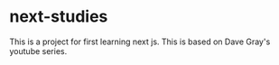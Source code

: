 # next-studies
This is a project for first learning next js. This is based on Dave Gray's youtube series.
